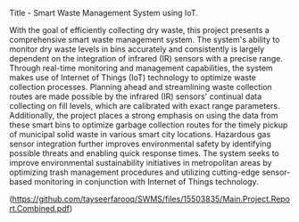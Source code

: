 Title - Smart Waste Management System using IoT.


With the goal of efficiently collecting dry waste, this project presents a comprehensive
smart waste management system. The system's ability to monitor dry waste levels in bins
accurately and consistently is largely dependent on the integration of infrared (IR) sensors
with a precise range. Through real-time monitoring and management capabilities, the
system makes use of Internet of Things (IoT) technology to optimize waste collection
processes. Planning ahead and streamlining waste collection routes are made possible by
the infrared (IR) sensors' continual data collecting on fill levels, which are calibrated with
exact range parameters. Additionally, the project places a strong emphasis on using the
data from these smart bins to optimize garbage collection routes for the timely pickup of
municipal solid waste in various smart city locations. Hazardous gas sensor integration
further improves environmental safety by identifying possible threats and enabling quick
response times. The system seeks to improve environmental sustainability initiatives in
metropolitan areas by optimizing trash management procedures and utilizing cutting-edge
sensor-based monitoring in conjunction with Internet of Things technology.



(https://github.com/tayseerfarooq/SWMS/files/15503835/Main.Project.Report.Combined.pdf)
